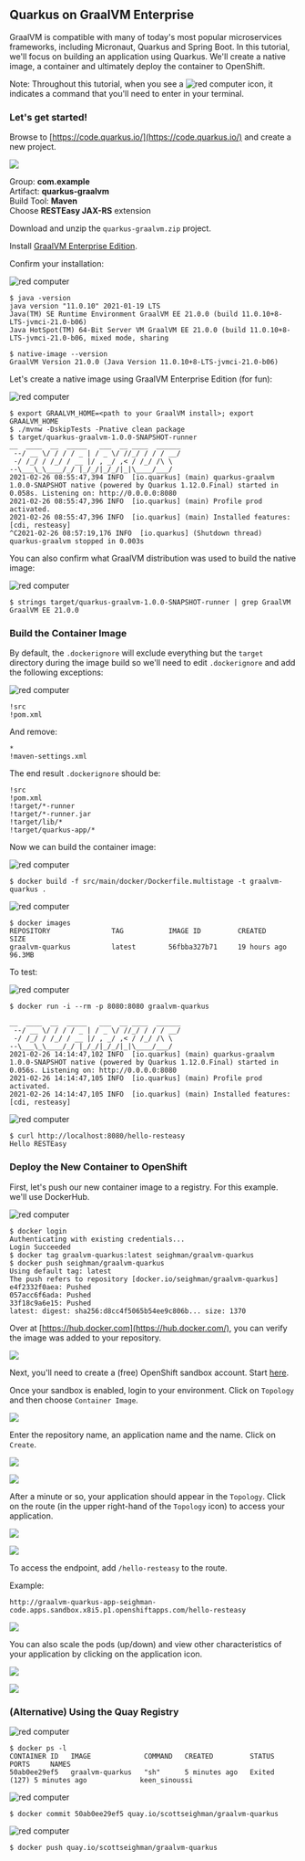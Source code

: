 ## Quarkus on GraalVM Enterprise

GraalVM is compatible with many of today's most popular microservices frameworks, including Micronaut, Quarkus and Spring Boot. In this tutorial, we'll focus on building an application using Quarkus.  We'll create a native image, a container and ultimately deploy the container to OpenShift.

Note: Throughout this tutorial, when you see a ![red computer](images/userinput.png)
icon, it indicates a command that you'll need to enter in your terminal.


### Let's get started!

Browse to [https://code.quarkus.io/](https://code.quarkus.io/) and create a new project.

![](images/quarkus-project.png)

Group:  **com.example**  
Artifact: **quarkus-graalvm**  
Build Tool: **Maven**  
Choose **RESTEasy JAX-RS** extension


Download and unzip the `quarkus-graalvm.zip` project.

Install [GraalVM Enterprise Edition](https://github.com/swseighman/Installing-GraalVM-Enterprise-Edition).

Confirm your installation:

![red computer](images/userinput.png)

```
$ java -versionjava version "11.0.10" 2021-01-19 LTSJava(TM) SE Runtime Environment GraalVM EE 21.0.0 (build 11.0.10+8-LTS-jvmci-21.0-b06)Java HotSpot(TM) 64-Bit Server VM GraalVM EE 21.0.0 (build 11.0.10+8-LTS-jvmci-21.0-b06, mixed mode, sharing
$ native-image --versionGraalVM Version 21.0.0 (Java Version 11.0.10+8-LTS-jvmci-21.0-b06)
```

Let's create a native image using GraalVM Enterprise Edition (for fun):

![red computer](images/userinput.png)

```
$ export GRAALVM_HOME=<path to your GraalVM install>; export GRAALVM_HOME
$ ./mvnw -DskipTests -Pnative clean package
$ target/quarkus-graalvm-1.0.0-SNAPSHOT-runner__  ____  __  _____   ___  __ ____  ______ --/ __ \/ / / / _ | / _ \/ //_/ / / / __/ -/ /_/ / /_/ / __ |/ , _/ ,< / /_/ /\ \--\___\_\____/_/ |_/_/|_/_/|_|\____/___/2021-02-26 08:55:47,394 INFO  [io.quarkus] (main) quarkus-graalvm 1.0.0-SNAPSHOT native (powered by Quarkus 1.12.0.Final) started in 0.058s. Listening on: http://0.0.0.0:80802021-02-26 08:55:47,396 INFO  [io.quarkus] (main) Profile prod activated.2021-02-26 08:55:47,396 INFO  [io.quarkus] (main) Installed features: [cdi, resteasy]^C2021-02-26 08:57:19,176 INFO  [io.quarkus] (Shutdown thread) quarkus-graalvm stopped in 0.003s
```

You can also confirm what GraalVM distribution was used to build the native image:

![red computer](images/userinput.png)

```
$ strings target/quarkus-graalvm-1.0.0-SNAPSHOT-runner | grep GraalVMGraalVM EE 21.0.0
```

### Build the Container Image

By default, the `.dockerignore` will exclude everything but the `target` directory during the image build so we'll need to edit `.dockerignore` and add the following exceptions:

![red computer](images/userinput.png)

```
!src!pom.xml
```
And remove:

```
*
!maven-settings.xml
```

The end result `.dockerignore` should be:

```!src!pom.xml!target/*-runner!target/*-runner.jar!target/lib/*!target/quarkus-app/*
```

Now we can build the container image:

![red computer](images/userinput.png)

```
$ docker build -f src/main/docker/Dockerfile.multistage -t graalvm-quarkus .
```

![red computer](images/userinput.png)

```
$ docker imagesREPOSITORY               TAG           IMAGE ID         CREATED           SIZEgraalvm-quarkus          latest        56fbba327b71     19 hours ago      96.3MB
```

To test:

![red computer](images/userinput.png)

```
$ docker run -i --rm -p 8080:8080 graalvm-quarkus
```
```
__  ____  __  _____   ___  __ ____  ______ --/ __ \/ / / / _ | / _ \/ //_/ / / / __/ -/ /_/ / /_/ / __ |/ , _/ ,< / /_/ /\ \--\___\_\____/_/ |_/_/|_/_/|_|\____/___/2021-02-26 14:14:47,102 INFO  [io.quarkus] (main) quarkus-graalvm 1.0.0-SNAPSHOT native (powered by Quarkus 1.12.0.Final) started in 0.056s. Listening on: http://0.0.0.0:80802021-02-26 14:14:47,105 INFO  [io.quarkus] (main) Profile prod activated.2021-02-26 14:14:47,105 INFO  [io.quarkus] (main) Installed features: [cdi, resteasy]
```
![red computer](images/userinput.png)

```
$ curl http://localhost:8080/hello-resteasyHello RESTEasy
```

### Deploy the New Container to OpenShift

First, let's push our new container image to a registry.  For this example. we'll use DockerHub.

![red computer](images/userinput.png)

```
$ docker loginAuthenticating with existing credentials...Login Succeeded
$ docker tag graalvm-quarkus:latest seighman/graalvm-quarkus
$ docker push seighman/graalvm-quarkus
Using default tag: latestThe push refers to repository [docker.io/seighman/graalvm-quarkus]e4f2332f0aea: Pushed057acc6f6ada: Pushed33f18c9a6e15: Pushedlatest: digest: sha256:d8cc4f5065b54ee9c806b... size: 1370
```
Over at [https://hub.docker.com](https://hub.docker.com/), you can verify the image was added to your repository.

![](images/ocp-9.png)

Next, you'll need to create a (free) OpenShift sandbox account. Start [here](https://developers.redhat.com/developer-sandbox).

Once your sandbox is enabled, login to your environment.  Click on `Topology` and then choose `Container Image`.

![](images/ocp-1.png)

Enter the repository name, an application name and the name.  Click on `Create`.

![](images/ocp-2.png)

![](images/ocp-3.png)

After a minute or so, your application should appear in the `Topology`.  Click on the route (in the upper right-hand of the `Topology` icon) to access your application.

![](images/ocp-4.png)

![](images/ocp-5.png)

To access the endpoint, add `/hello-resteasy` to the route.

Example: 

```
http://graalvm-quarkus-app-seighman-code.apps.sandbox.x8i5.p1.openshiftapps.com/hello-resteasy
```

![](images/ocp-6.png)

You can also scale the pods (up/down) and view other characteristics of your application by clicking on the application icon.

![](images/ocp-7.png)

![](images/ocp-8.png)

### (Alternative) Using the Quay Registry

![red computer](images/userinput.png)

```
$ docker ps -lCONTAINER ID   IMAGE             COMMAND   CREATED         STATUS                       PORTS     NAMES50ab0ee29ef5   graalvm-quarkus   "sh"      5 minutes ago   Exited (127) 5 minutes ago             keen_sinoussi
```
![red computer](images/userinput.png)

```
$ docker commit 50ab0ee29ef5 quay.io/scottseighman/graalvm-quarkus
```
![red computer](images/userinput.png)

```
$ docker push quay.io/scottseighman/graalvm-quarkus
```